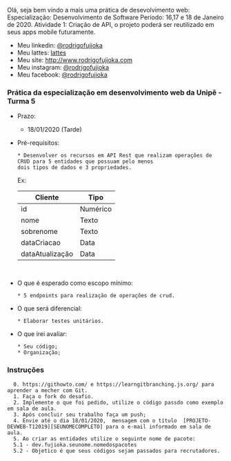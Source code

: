 Olá, seja bem vindo a mais uma prática de desevolvimento web:
Especialização: Desenvolvimento de Software
Período:  16,17 e 18 de Janeiro de 2020. 
Atividade 1: Criação de API, o projeto poderá ser reutilizado em seus
apps mobile futuramente. 

* Meu linkedin: [@rodrigofujioka](https://www.linkedin.com/in/rodrigofujioka/)
* Meu lattes: [lattes](http://lattes.cnpq.br/0843668802633139)
* Meu site: http://www.rodrigofujioka.com
* Meu instagram: [@rodrigofujioka](https://www.instagram.com/rodrigofujioka) 
* Meu facebook: [@rodrigofujioka](https://www.facebook.com/rodrigofujioka)

### Prática da especialização em desenvolvimento web da Unipê - Turma 5  
  
  - Prazo:
    * 18/01/2020 (Tarde)
    
  - Pré-requisitos:
    ```
    * Desenvolver os recursos em API Rest que realizam operações de CRUD para 5 entidades que possuam pelo menos
    dois tipos de dados e 3 propriedades.  
    ```
     Ex: 
      
    | Cliente | Tipo |
    |-|-|
    | id | Numérico |
    | nome | Texto |
    | sobrenome | Texto |
    | dataCriacao | Data |
    | dataAtualização | Data |

    ```
   
  - O que é esperado como escopo mínimo:
    ```
    * 5 endpoints para realização de operações de crud.
    ```
    
  - O que será diferencial:
    ```
    * Elaborar testes unitários.
    ```
    
  - O que irei avaliar:
    ```
    * Seu código; 
    * Organização; 
    ```

### Instruções
      0. https://githowto.com/ e https://learngitbranching.js.org/ para aprender a mecher com Git.
      1. Faça o fork do desafio.
      2. Implemente o que foi pedido, utilize o código passdo como exemplo em sala de aula. 
      3. Após concluir seu trabalho faça um push; 
      4. Envie até o dia 18/01/2020,  mensagem com o título  [PROJETO-DEVWEB-T12019][SEUNOMECOMPLETO] para o e-mail informado em sala de aula.
      5. Ao criar as entidades utilize o seguinte nome de pacote: 
      5.1 - dev.fujioka.seunome.nomedospacotes
      5.2 - Objetico é que seus códigos sejam passados para recrutadores. 
      

